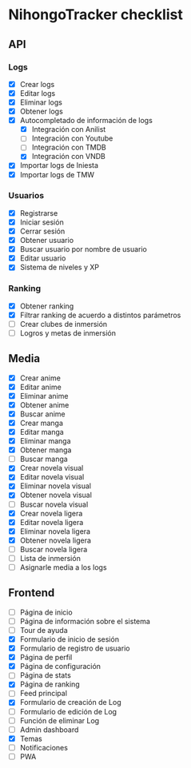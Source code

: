 # NihongoTracker checklist

## API

### Logs

- [x] Crear logs
- [x] Editar logs
- [x] Eliminar logs
- [x] Obtener logs
- [x] Autocompletado de información de logs
  - [x] Integración con Anilist
  - [ ] Integración con Youtube
  - [ ] Integración con TMDB
  - [x] Integración con VNDB
- [x] Importar logs de Iniesta
- [x] Importar logs de TMW

### Usuarios

- [x] Registrarse
- [x] Iniciar sesión
- [x] Cerrar sesión
- [x] Obtener usuario
- [x] Buscar usuario por nombre de usuario
- [x] Editar usuario
- [x] Sistema de niveles y XP

### Ranking

- [x] Obtener ranking
- [x] Filtrar ranking de acuerdo a distintos parámetros
- [ ] Crear clubes de inmersión
- [ ] Logros y metas de inmersión

## Media

- [x] Crear anime
- [x] Editar anime
- [x] Eliminar anime
- [x] Obtener anime
- [x] Buscar anime
- [x] Crear manga
- [x] Editar manga
- [x] Eliminar manga
- [x] Obtener manga
- [ ] Buscar manga
- [x] Crear novela visual
- [x] Editar novela visual
- [x] Eliminar novela visual
- [x] Obtener novela visual
- [ ] Buscar novela visual
- [x] Crear novela ligera
- [x] Editar novela ligera
- [x] Eliminar novela ligera
- [x] Obtener novela ligera
- [ ] Buscar novela ligera
- [ ] Lista de inmersión
- [ ] Asignarle media a los logs

## Frontend

- [ ] Página de inicio
- [ ] Página de información sobre el sistema
- [ ] Tour de ayuda
- [x] Formulario de inicio de sesión
- [x] Formulario de registro de usuario
- [x] Página de perfil
- [x] Página de configuración
- [ ] Página de stats
- [x] Página de ranking
- [ ] Feed principal
- [x] Formulario de creación de Log
- [ ] Formulario de edición de Log
- [ ] Función de eliminar Log
- [ ] Admin dashboard
- [x] Temas
- [ ] Notificaciones
- [ ] PWA
